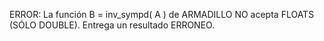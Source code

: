 ERROR: La función B = inv_sympd( A ) de ARMADILLO NO acepta FLOATS (SÓLO DOUBLE). 
Entrega un resultado ERRONEO.


